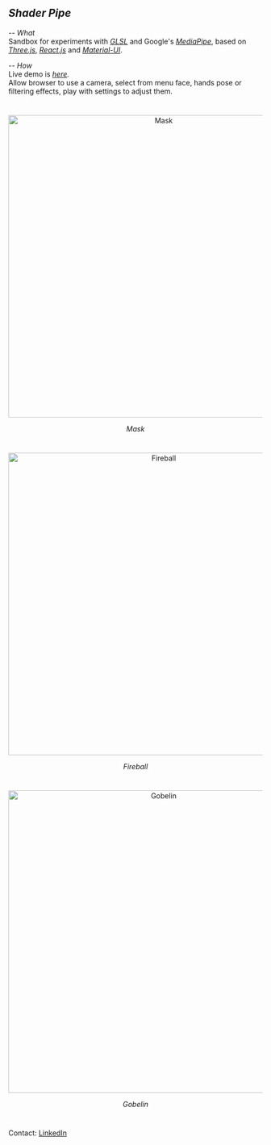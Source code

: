 ## <em>Shader Pipe</em>

<em>-- What</em><br>
Sandbox for experiments with <em>[GLSL](https://www.khronos.org/opengl/wiki/Core_Language_(GLSL))</em> and Google's <em>[MediaPipe](https://mediapipe.dev/)</em>, based on <em>[Three.js](https://threejs.org/)</em>, <em>[React.js](https://reactjs.org/)</em> and <em>[Material-UI](https://material-ui.com/)</em>.

<em>-- How</em><br>
Live demo is <em>[here](https://virtualkiln.ru/).</em><br>
Allow browser to use a camera, select from menu face, hands pose or filtering effects, play with settings to adjust them.

#
<p align="center" align="left">
  <img src="https://github.com/syanenko/ShaderPipe/assets/6688301/8f98add3-f0f7-4909-8660-632afd36f367" alt="Mask" width="600">
 <p align="center">
   <em>Mask</em>
 </p>
</p>

#
<p align="center" align="left">
  <img src="https://github.com/syanenko/ShaderPipe/assets/6688301/a7974075-2d27-48a3-b0dd-584097d46ba2" alt="Fireball" width="600">
 <p align="center">
   <em>Fireball</em>
 </p> 
</p>

#
<p align="center" align="left">
  <img src="https://github.com/syanenko/ShaderPipe/assets/6688301/3a1c70c0-209a-41a9-9352-494d736e0ba2" alt="Gobelin" width="600">
 <p align="center">
   <em>Gobelin</em>
 </p> 
</p>

#
Contact: [LinkedIn](https://www.linkedin.com/in/sergey-yanenko-57b21a96/)
